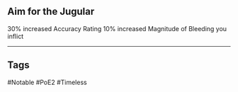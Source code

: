 ## Aim for the Jugular
30% increased Accuracy Rating
10% increased Magnitude of Bleeding you inflict

---
## Tags
#Notable
#PoE2
#Timeless
